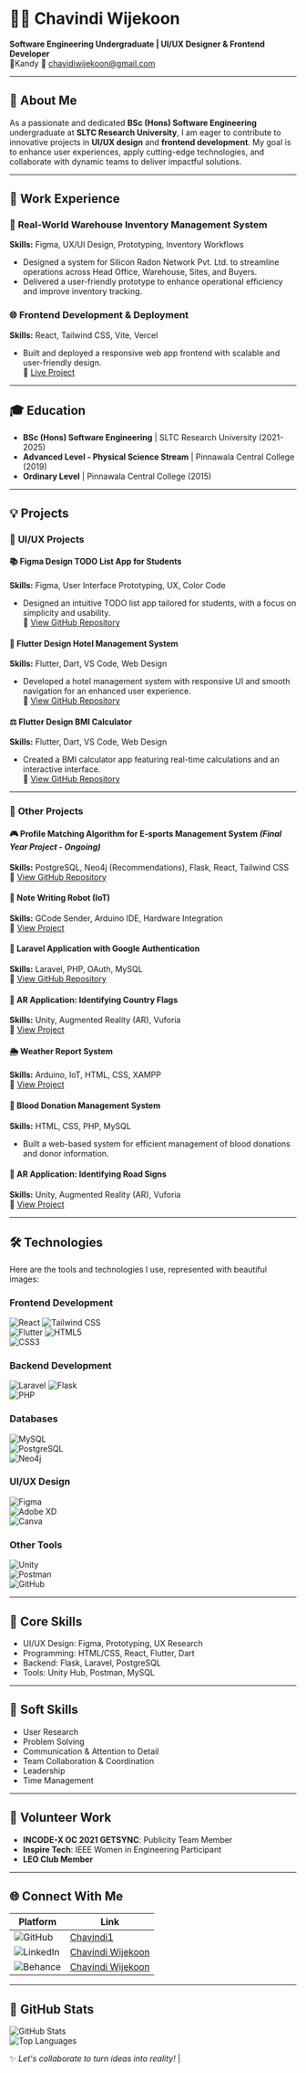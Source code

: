 # 👩‍💻 Chavindi Wijekoon  
**Software Engineering Undergraduate | UI/UX Designer & Frontend Developer**  
📍Kandy
📧 [chavidiwijekoon@gmail.com](mailto:chavidiwijekoon@gmail.com) 

---

## 🚀 About Me  
As a passionate and dedicated **BSc (Hons) Software Engineering** undergraduate at **SLTC Research University**, I am eager to contribute to innovative projects in **UI/UX design** and **frontend development**. My goal is to enhance user experiences, apply cutting-edge technologies, and collaborate with dynamic teams to deliver impactful solutions.

---

## 💼 Work Experience  

### 🏢 **Real-World Warehouse Inventory Management System**  
**Skills:** Figma, UX/UI Design, Prototyping, Inventory Workflows  
- Designed a system for Silicon Radon Network Pvt. Ltd. to streamline operations across Head Office, Warehouse, Sites, and Buyers.  
- Delivered a user-friendly prototype to enhance operational efficiency and improve inventory tracking.  

### 🌐 **Frontend Development & Deployment**  
**Skills:** React, Tailwind CSS, Vite, Vercel  
- Built and deployed a responsive web app frontend with scalable and user-friendly design.  
🔗 [Live Project](https://frontend-delta-bice-64.vercel.app/)  

---

## 🎓 Education  
- **BSc (Hons) Software Engineering** | SLTC Research University (2021-2025)  
- **Advanced Level - Physical Science Stream** | Pinnawala Central College (2019)  
- **Ordinary Level** | Pinnawala Central College (2015)  

---

## 💡 Projects  

### 🎨 **UI/UX Projects**  
#### 📚 **Figma Design TODO List App for Students**  
**Skills:** Figma, User Interface Prototyping, UX, Color Code  
- Designed an intuitive TODO list app tailored for students, with a focus on simplicity and usability.  
🔗 [View GitHub Repository](https://github.com/Chavindi1)

#### 🏨 **Flutter Design Hotel Management System**  
**Skills:** Flutter, Dart, VS Code, Web Design  
- Developed a hotel management system with responsive UI and smooth navigation for an enhanced user experience.  
🔗 [View GitHub Repository](https://github.com/Chavindi1/First-flutter-project)

#### ⚖️ **Flutter Design BMI Calculator**  
**Skills:** Flutter, Dart, VS Code, Web Design  
- Created a BMI calculator app featuring real-time calculations and an interactive interface.  
🔗 [View GitHub Repository](https://github.com/Chavindi1/bmi-calculator-)

---

### 🔧 **Other Projects**  

#### 🎮 **Profile Matching Algorithm for E-sports Management System** *(Final Year Project - Ongoing)*  
**Skills:** PostgreSQL, Neo4j (Recommendations), Flask, React, Tailwind CSS  
🔗 [View GitHub Repository](https://github.com/AvishkaYasiru/E-sport-management)

#### 🤖 **Note Writing Robot (IoT)**  
**Skills:** GCode Sender, Arduino IDE, Hardware Integration  
🔗 [View Project](https://drive.google.com/file/d/1HzZgqMdh35dQ1nxgiwKtc7t8joUsfSYx/view?usp=drivesdk)

#### 🔑 **Laravel Application with Google Authentication**  
**Skills:** Laravel, PHP, OAuth, MySQL  
🔗 [View GitHub Repository](https://github.com/Chavindi1/Social-login)

#### 🚩 **AR Application: Identifying Country Flags**  
**Skills:** Unity, Augmented Reality (AR), Vuforia  
🔗 [View Project](https://drive.google.com/drive/u/0/folders/1L4Wls1SqYwMbM2R-4sVHrqnJUrUy4Cj7)

#### 🌦️ **Weather Report System**  
**Skills:** Arduino, IoT, HTML, CSS, XAMPP  
🔗 [View Project](https://github.com/Chavindi1)

#### 💉 **Blood Donation Management System**  
**Skills:** HTML, CSS, PHP, MySQL  
- Built a web-based system for efficient management of blood donations and donor information.

#### 🚧 **AR Application: Identifying Road Signs**  
**Skills:** Unity, Augmented Reality (AR), Vuforia  
🔗 [View Project](https://drive.google.com/drive/u/0/folders/1RooO8levX58IjhnxxnRl-X4UKsMRMJQe)

---

## 🛠 Technologies  

Here are the tools and technologies I use, represented with beautiful images:

### **Frontend Development**  
![React](https://img.shields.io/badge/-React-61DAFB?logo=react&logoColor=white) ![Tailwind CSS](https://img.shields.io/badge/-Tailwind%20CSS-06B6D4?logo=tailwindcss&logoColor=white)  
![Flutter](https://img.shields.io/badge/-Flutter-02569B?logo=flutter&logoColor=white) ![HTML5](https://img.shields.io/badge/-HTML5-E34F26?logo=html5&logoColor=white)  
![CSS3](https://img.shields.io/badge/-CSS3-1572B6?logo=css3&logoColor=white)

### **Backend Development**  
![Laravel](https://img.shields.io/badge/-Laravel-FF2D20?logo=laravel&logoColor=white) ![Flask](https://img.shields.io/badge/-Flask-000000?logo=flask&logoColor=white)  
![PHP](https://img.shields.io/badge/-PHP-777BB4?logo=php&logoColor=white)

### **Databases**  
![MySQL](https://img.shields.io/badge/-MySQL-4479A1?logo=mysql&logoColor=white)  
![PostgreSQL](https://img.shields.io/badge/-PostgreSQL-4169E1?logo=postgresql&logoColor=white)  
![Neo4j](https://img.shields.io/badge/-Neo4j-008CC1?logo=neo4j&logoColor=white)

### **UI/UX Design**  
![Figma](https://img.shields.io/badge/-Figma-F24E1E?logo=figma&logoColor=white)  
![Adobe XD](https://img.shields.io/badge/-Adobe%20XD-FF61F6?logo=adobe-xd&logoColor=white)  
![Canva](https://img.shields.io/badge/-Canva-00C4CC?logo=canva&logoColor=white)

### **Other Tools**  
![Unity](https://img.shields.io/badge/-Unity-FFFFFF?logo=unity&logoColor=black)  
![Postman](https://img.shields.io/badge/-Postman-FF6C37?logo=postman&logoColor=white)  
![GitHub](https://img.shields.io/badge/-GitHub-181717?logo=github&logoColor=white)

---

## 🌟 Core Skills  
- UI/UX Design: Figma, Prototyping, UX Research  
- Programming: HTML/CSS, React, Flutter, Dart  
- Backend: Flask, Laravel, PostgreSQL  
- Tools: Unity Hub, Postman, MySQL  

---

## 💪 Soft Skills  
- User Research  
- Problem Solving  
- Communication & Attention to Detail  
- Team Collaboration & Coordination  
- Leadership  
- Time Management  

---

## 🤝 Volunteer Work  
- **INCODE-X OC 2021 GETSYNC**: Publicity Team Member  
- **Inspire Tech**: IEEE Women in Engineering Participant  
- **LEO Club Member**  

---

## 🌐 Connect With Me  

| Platform      | Link                                                                                      |
|---------------|-------------------------------------------------------------------------------------------|
| ![GitHub](https://img.shields.io/badge/-GitHub-181717?logo=github&logoColor=white)       | [Chavindi1](https://github.com/Chavindi1)                                  |
| ![LinkedIn](https://img.shields.io/badge/-LinkedIn-0077B5?logo=linkedin&logoColor=white) | [Chavindi Wijekoon](https://www.linkedin.com/in/chavindi-wijekoon-085498230/) |
| ![Behance](https://img.shields.io/badge/-Behance-0057FF?logo=behance&logoColor=white)   | [Chavindi Wijekoon](https://www.behance.net/chavindwijekoo)                  |

---

## 🌟 GitHub Stats  
![GitHub Stats](https://github-readme-stats.vercel.app/api?username=Chavindi1&show_icons=true&theme=radical)  
![Top Languages](https://github-readme-stats.vercel.app/api/top-langs/?username=Chavindi1&layout=compact&theme=radical)  

✨ *Let's collaborate to turn ideas into reality!*
                                                                              |



